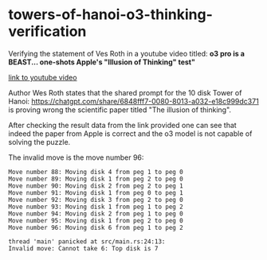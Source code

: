 # towers-of-hanoi-o3-thinking-verification

Verifying the statement of Ves Roth in a youtube video titled:
**o3 pro is a BEAST... one-shots Apple's "Illusion of Thinking" test"**

[link to youtube video](https://www.youtube.com/watch?v=vmrm90u0dHs)

Author Wes Roth states that the shared prompt for the 10 disk Tower of Hanoi: https://chatgpt.com/share/6848fff7-0080-8013-a032-e18c999dc371 is proving wrong the scientific paper titled "The illusion of thinking".

After checking the result data from the link provided one can see that indeed the paper from Apple is correct
and the o3 model is not capable of solving the puzzle.

The invalid move is the move number 96:
```
Move number 88: Moving disk 4 from peg 1 to peg 0
Move number 89: Moving disk 1 from peg 2 to peg 0
Move number 90: Moving disk 2 from peg 2 to peg 1
Move number 91: Moving disk 1 from peg 0 to peg 1
Move number 92: Moving disk 3 from peg 2 to peg 0
Move number 93: Moving disk 1 from peg 1 to peg 2
Move number 94: Moving disk 2 from peg 1 to peg 0
Move number 95: Moving disk 1 from peg 2 to peg 0
Move number 96: Moving disk 6 from peg 1 to peg 2

thread 'main' panicked at src/main.rs:24:13:
Invalid move: Cannot take 6: Top disk is 7
```
